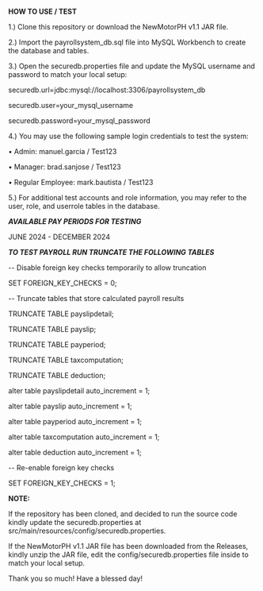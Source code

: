 **HOW TO USE / TEST**

1.) Clone this repository or download the NewMotorPH v1.1 JAR file.

2.) Import the payrollsystem_db.sql file into MySQL Workbench to create the database and tables.

3.) Open the securedb.properties file and update the MySQL username and password to match your local setup:

securedb.url=jdbc:mysql://localhost:3306/payrollsystem_db

securedb.user=your_mysql_username

securedb.password=your_mysql_password

4.) You may use the following sample login credentials to test the system:

• Admin: manuel.garcia / Test123

• Manager: brad.sanjose / Test123

• Regular Employee: mark.bautista / Test123
        
5.) For additional test accounts and role information, you may refer to the user, role, and userrole tables in the database.

***AVAILABLE PAY PERIODS FOR TESTING***

JUNE 2024 - DECEMBER 2024

***TO TEST PAYROLL RUN TRUNCATE THE FOLLOWING TABLES***

-- Disable foreign key checks temporarily to allow truncation

SET FOREIGN_KEY_CHECKS = 0;

-- Truncate tables that store calculated payroll results

TRUNCATE TABLE payslipdetail;

TRUNCATE TABLE payslip;

TRUNCATE TABLE payperiod;

TRUNCATE TABLE taxcomputation;

TRUNCATE TABLE deduction;


alter table payslipdetail auto_increment = 1;

alter table payslip auto_increment = 1;

alter table payperiod auto_increment = 1;

alter table taxcomputation auto_increment = 1;

alter table deduction auto_increment = 1;

-- Re-enable foreign key checks

SET FOREIGN_KEY_CHECKS = 1;

**NOTE:**

If the repository has been cloned, and decided to run the source code kindly update the securedb.properties at src/main/resources/config/securedb.properties.

If the NewMotorPH v1.1 JAR file has been downloaded from the Releases, kindly unzip the JAR file, edit the config/securedb.properties file inside to match your local setup.

Thank you so much! Have a blessed day!

